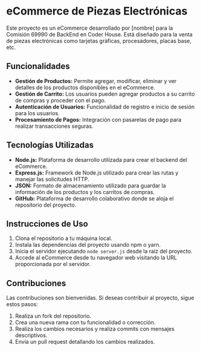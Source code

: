# eCommerce de Piezas Electrónicas

Este proyecto es un eCommerce desarrollado por [nombre] para la Comisión 69990 de BackEnd en Coder House. Está diseñado para la venta de piezas electrónicas como tarjetas gráficas, procesadores, placas base, etc.

## Funcionalidades

- **Gestión de Productos:** Permite agregar, modificar, eliminar y ver detalles de los productos disponibles en el eCommerce.
- **Gestión de Carrito:** Los usuarios pueden agregar productos a su carrito de compras y proceder con el pago.
- **Autenticación de Usuarios:** Funcionalidad de registro e inicio de sesión para los usuarios.
- **Procesamiento de Pagos:** Integración con pasarelas de pago para realizar transacciones seguras.

## Tecnologías Utilizadas

- **Node.js:** Plataforma de desarrollo utilizada para crear el backend del eCommerce.
- **Express.js:** Framework de Node.js utilizado para crear las rutas y manejar las solicitudes HTTP.
- **JSON:** Formato de almacenamiento utilizado para guardar la información de los productos y los carritos de compras.
- **GitHub:** Plataforma de desarrollo colaborativo donde se aloja el repositorio del proyecto.

## Instrucciones de Uso

1. Clona el repositorio a tu máquina local.
2. Instala las dependencias del proyecto usando npm o yarn.
3. Inicia el servidor ejecutando `node server.js` desde la raíz del proyecto.
4. Accede al eCommerce desde tu navegador web visitando la URL proporcionada por el servidor.

## Contribuciones

Las contribuciones son bienvenidas. Si deseas contribuir al proyecto, sigue estos pasos:

1. Realiza un fork del repositorio.
2. Crea una nueva rama con tu funcionalidad o corrección.
3. Realiza los cambios necesarios y realiza commits con mensajes descriptivos.
4. Envía un pull request detallando los cambios realizados.
